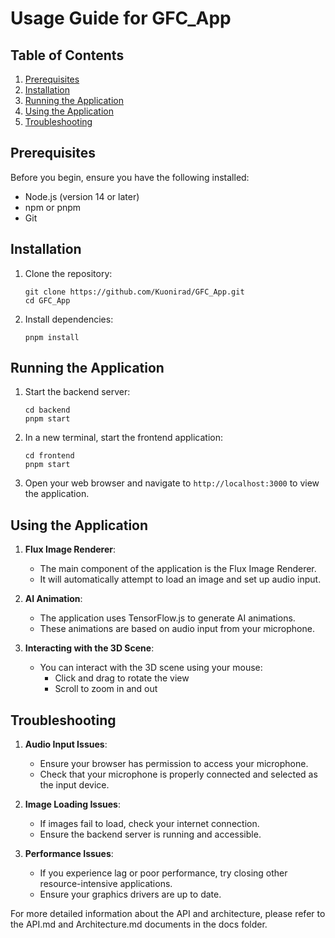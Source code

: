 # Usage Guide for GFC_App

## Table of Contents
1. [Prerequisites](#prerequisites)
2. [Installation](#installation)
3. [Running the Application](#running-the-application)
4. [Using the Application](#using-the-application)
5. [Troubleshooting](#troubleshooting)

## Prerequisites
Before you begin, ensure you have the following installed:
- Node.js (version 14 or later)
- npm or pnpm
- Git

## Installation

1. Clone the repository:
   ```
   git clone https://github.com/Kuonirad/GFC_App.git
   cd GFC_App
   ```

2. Install dependencies:
   ```
   pnpm install
   ```

## Running the Application

1. Start the backend server:
   ```
   cd backend
   pnpm start
   ```

2. In a new terminal, start the frontend application:
   ```
   cd frontend
   pnpm start
   ```

3. Open your web browser and navigate to `http://localhost:3000` to view the application.

## Using the Application

1. **Flux Image Renderer**:
   - The main component of the application is the Flux Image Renderer.
   - It will automatically attempt to load an image and set up audio input.

2. **AI Animation**:
   - The application uses TensorFlow.js to generate AI animations.
   - These animations are based on audio input from your microphone.

3. **Interacting with the 3D Scene**:
   - You can interact with the 3D scene using your mouse:
     - Click and drag to rotate the view
     - Scroll to zoom in and out

## Troubleshooting

1. **Audio Input Issues**:
   - Ensure your browser has permission to access your microphone.
   - Check that your microphone is properly connected and selected as the input device.

2. **Image Loading Issues**:
   - If images fail to load, check your internet connection.
   - Ensure the backend server is running and accessible.

3. **Performance Issues**:
   - If you experience lag or poor performance, try closing other resource-intensive applications.
   - Ensure your graphics drivers are up to date.

For more detailed information about the API and architecture, please refer to the API.md and Architecture.md documents in the docs folder.

